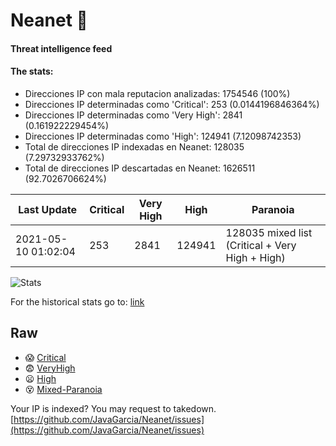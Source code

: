 # Neanet :hocho:
#### Threat intelligence feed
#### The stats:

- Direcciones IP con mala reputacion analizadas: 1754546 (100%)
- Direcciones IP determinadas como 'Critical':  253 (0.0144196846364%)
- Direcciones IP determinadas como 'Very High':  2841 (0.161922229454%)
- Direcciones IP determinadas como 'High':  124941 (7.12098742353)
- Total de direcciones IP indexadas en Neanet:  128035 (7.29732933762%)
- Total de direcciones IP descartadas en Neanet:  1626511 (92.7026706624%)

| Last Update | Critical | Very High | High | Paranoia |
| --- | --- | --- | --- | --- |
| 2021-05-10 01:02:04 | 253 | 2841 | 124941 | 128035 mixed list (Critical + Very High + High)|

![Stats](https://docs.google.com/spreadsheets/d/e/2PACX-1vSnaNMIXVabIpDJjufMlzH7poXnshF3mgd8Is1g9ytUEzVsP5my4Trn8f-xkoLLQ38xpL3HtmUexLo6/pubchart?oid=501124687&format=image)

For the historical stats go to: [link](/stats.csv)
## Raw
- :scream: [Critical](https://raw.githubusercontent.com/JavaGarcia/Neanet/master/blacklists/neanet_critical.txt)
- :fearful: [VeryHigh](https://raw.githubusercontent.com/JavaGarcia/Neanet/master/blacklists/neanet_veryHigh.txtt)
- :frowning: [High](https://raw.githubusercontent.com/JavaGarcia/Neanet/master/blacklists/neanet_high.txt)
- :dizzy_face: [Mixed-Paranoia](https://raw.githubusercontent.com/JavaGarcia/Neanet/master/blacklists/neanet_all.txt)


Your IP is indexed? You may request to takedown. [https://github.com/JavaGarcia/Neanet/issues](https://github.com/JavaGarcia/Neanet/issues)













































































































































































































































































































































































































































































































































































































































































































































































































































































































































































































































































































































































































































































































































































































































































































































































































































































































































































































































































































































































































































































































































































































































































































































































































































































































































































































































































































































































































































































































































































































































































































































































































































































































































































































































































































































































































































































































































































































































































































































































































































































































































































































































































































































































































































































































































































































































































































































































































































































































































































































































































































































































































































































































































































































































































































































































































































































































































































































































































































































































































































































































































































































































































































































































































































